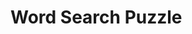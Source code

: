 # Word Search Puzzle

<!-- ## Table of Contents
* [General Info](#general-information)
* [Usage](#usage)
* [Contact](#contact)

## General Information
A 2D word search program using C++ brute-force algorithm.

## Devide Requirements
1. g++ compiler installed
2. c++ programming languange

## How to run?
(LOCAL)
1. (First use only): Clone this repository, then change directory to bin. `cd bin`
2. Run the program by writing `./main`
3. Insert your configuration file name

## Contact
Created by:
Addin Nabilal Huda
Informatics Engineering/Computer Science, Bandung Institute of Technology
